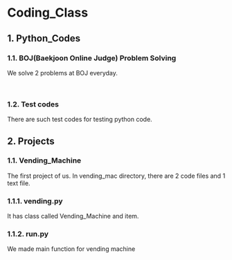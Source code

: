 # Coding_Class

## 1. Python_Codes

### 1.1. BOJ(Baekjoon Online Judge) Problem Solving
We solve 2 problems at BOJ everyday.

<br>

### 1.2. Test codes
There are such test codes for testing python code.

## 2. Projects

### 1.1. Vending_Machine
The first project of us.
In vending_mac directory, there are 2 code files and 1 text file.

### 1.1.1. vending.py
It has class called Vending_Machine and item.

### 1.1.2. run.py
We made main function for vending machine
